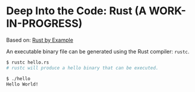 # Deep Into the Code: Rust (A WORK-IN-PROGRESS)

Based on: [Rust by Example](https://doc.rust-lang.org/stable/rust-by-example/)

An executable binary file can be generated using the Rust compiler: `rustc`.

```sh
$ rustc hello.rs
# rustc will produce a hello binary that can be executed.
```

```sh
$ ./hello
Hello World!
```
